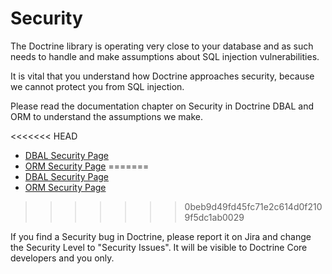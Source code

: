 Security
========

The Doctrine library is operating very close to your database and as such needs
to handle and make assumptions about SQL injection vulnerabilities.

It is vital that you understand how Doctrine approaches security, because
we cannot protect you from SQL injection.

Please read the documentation chapter on Security in Doctrine DBAL and ORM to
understand the assumptions we make.

<<<<<<< HEAD
- [DBAL Security Page](https://www.doctrine-project.org/projects/doctrine-dbal/en/latest/reference/security.html)
- [ORM Security Page](https://www.doctrine-project.org/projects/doctrine-orm/en/latest/reference/security.html)
=======
- [DBAL Security Page](https://www.doctrine-project.org/projects/doctrine-dbal/en/stable/reference/security.html)
- [ORM Security Page](https://www.doctrine-project.org/projects/doctrine-orm/en/stable/reference/security.html)
>>>>>>> 0beb9d49fd45fc71e2c614d0f2109f5dc1ab0029

If you find a Security bug in Doctrine, please report it on Jira and change the
Security Level to "Security Issues". It will be visible to Doctrine Core
developers and you only.
